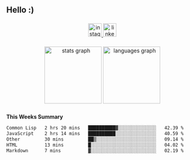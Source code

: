 <h2 align="left">Hello :)</h2>

###

<div align="center">
  <a href="https://www.instagram.com/sebi.klaus/" target="_blank">
    <img src="https://img.shields.io/static/v1?message=Instagram&logo=instagram&label=&color=E4405F&logoColor=white&labelColor=&style=for-the-badge" height="35" alt="instagram logo"  />
  </a>
  <a href="https://www.linkedin.com/in/sebastian-klaus-3aa64720b/" target="_blank">
    <img src="https://img.shields.io/static/v1?message=LinkedIn&logo=linkedin&label=&color=0077B5&logoColor=white&labelColor=&style=for-the-badge" height="35" alt="linkedin logo"  />
  </a>
</div>

###

<div align="center">
  <img src="https://github-readme-stats.vercel.app/api?username=IYourSunshineI&hide_title=false&hide_rank=false&show_icons=true&include_all_commits=true&count_private=true&disable_animations=false&theme=dracula&locale=en&hide_border=false&order=1" height="150" alt="stats graph"  />
  <img src="https://github-readme-stats.vercel.app/api/top-langs?username=IYourSunshineI&locale=en&hide_title=false&layout=compact&card_width=320&langs_count=5&theme=dracula&hide_border=false&order=2" height="150" alt="languages graph"  />
</div>

###

**This Weeks Summary**
<!--START_SECTION:waka-->

```txt
Common Lisp   2 hrs 20 mins   ██████████▓░░░░░░░░░░░░░░   42.39 %
JavaScript    2 hrs 14 mins   ██████████░░░░░░░░░░░░░░░   40.59 %
Other         30 mins         ██▒░░░░░░░░░░░░░░░░░░░░░░   09.14 %
HTML          13 mins         █░░░░░░░░░░░░░░░░░░░░░░░░   04.02 %
Markdown      7 mins          ▓░░░░░░░░░░░░░░░░░░░░░░░░   02.19 %
```

<!--END_SECTION:waka-->
